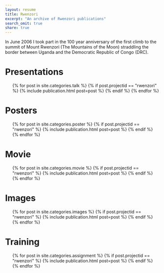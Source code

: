 ```yaml
---
layout: resume
title: Rwenzori
excerpt: "An archive of Rwenzori publications"
search_omit: true
share: true
---
```


In June 2006 I took part in the 100 year anniversary of the first climb to the summit of Mount Rwenzori (The Mountains of the Moon) straddling the border between Uganda and the Democratic Republic of Congo (DRC).

<h1 class='foot-description'></h1>
<h1 class='foot-description'>Presentations</h1>

<ul class="post-list">
{% for post in site.categories.talk %}
  {% if post.projectid == "rwenzori" %}
    {% include publication.html post=post %}
  {% endif %}
{% endfor %}
</ul>

<h1 class='foot-description'></h1>
<h1 class='foot-description'>Posters</h1>

<ul class="post-list">
{% for post in site.categories.poster %}
  {% if post.projectid == "rwenzori" %}
    {% include publication.html post=post %}
  {% endif %}
{% endfor %}
</ul>

<h1 class='foot-description'></h1>
<h1 class='foot-description'>Movie</h1>

<ul class="post-list">
{% for post in site.categories.movie %}
  {% if post.projectid == "rwenzori" %}
    {% include publication.html post=post %}
  {% endif %}
{% endfor %}
</ul>

<h1 class='foot-description'></h1>
<h1 class='foot-description'>Images</h1>

<ul class="post-list">
{% for post in site.categories.images %}
  {% if post.projectid == "rwenzori" %}
    {% include publication.html post=post %}
  {% endif %}
{% endfor %}
</ul>

<h1 class='foot-description'></h1>
<h1 class='foot-description'>Training</h1>

<ul class="post-list">
{% for post in site.categories.assignment %}
  {% if post.projectid == "rwenzori" %}
    {% include publication.html post=post %}
  {% endif %}
{% endfor %}
</ul>
